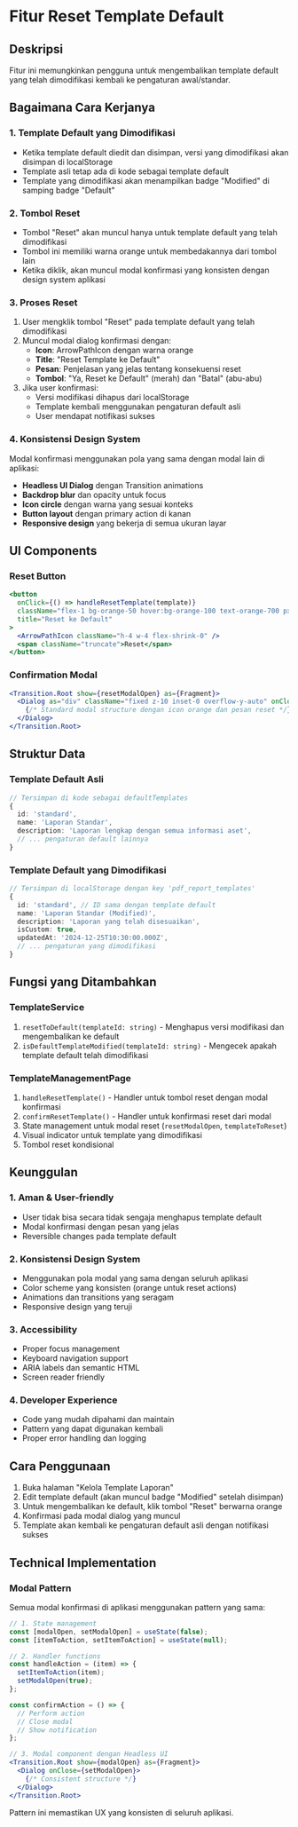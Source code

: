 # Fitur Reset Template Default

## Deskripsi
Fitur ini memungkinkan pengguna untuk mengembalikan template default yang telah dimodifikasi kembali ke pengaturan awal/standar.

## Bagaimana Cara Kerjanya

### 1. Template Default yang Dimodifikasi
- Ketika template default diedit dan disimpan, versi yang dimodifikasi akan disimpan di localStorage
- Template asli tetap ada di kode sebagai template default
- Template yang dimodifikasi akan menampilkan badge "Modified" di samping badge "Default"

### 2. Tombol Reset
- Tombol "Reset" akan muncul hanya untuk template default yang telah dimodifikasi
- Tombol ini memiliki warna orange untuk membedakannya dari tombol lain
- Ketika diklik, akan muncul modal konfirmasi yang konsisten dengan design system aplikasi

### 3. Proses Reset
1. User mengklik tombol "Reset" pada template default yang telah dimodifikasi
2. Muncul modal dialog konfirmasi dengan:
   - **Icon**: ArrowPathIcon dengan warna orange
   - **Title**: "Reset Template ke Default"
   - **Pesan**: Penjelasan yang jelas tentang konsekuensi reset
   - **Tombol**: "Ya, Reset ke Default" (merah) dan "Batal" (abu-abu)
3. Jika user konfirmasi:
   - Versi modifikasi dihapus dari localStorage
   - Template kembali menggunakan pengaturan default asli
   - User mendapat notifikasi sukses

### 4. Konsistensi Design System
Modal konfirmasi menggunakan pola yang sama dengan modal lain di aplikasi:
- **Headless UI Dialog** dengan Transition animations
- **Backdrop blur** dan opacity untuk focus
- **Icon circle** dengan warna yang sesuai konteks
- **Button layout** dengan primary action di kanan
- **Responsive design** yang bekerja di semua ukuran layar

## UI Components

### Reset Button
```jsx
<button
  onClick={() => handleResetTemplate(template)}
  className="flex-1 bg-orange-50 hover:bg-orange-100 text-orange-700 px-2 py-2 rounded-lg transition-colors flex items-center justify-center gap-1.5 text-sm font-medium min-w-0"
  title="Reset ke Default"
>
  <ArrowPathIcon className="h-4 w-4 flex-shrink-0" />
  <span className="truncate">Reset</span>
</button>
```

### Confirmation Modal
```jsx
<Transition.Root show={resetModalOpen} as={Fragment}>
  <Dialog as="div" className="fixed z-10 inset-0 overflow-y-auto" onClose={setResetModalOpen}>
    {/* Standard modal structure dengan icon orange dan pesan reset */}
  </Dialog>
</Transition.Root>
```

## Struktur Data

### Template Default Asli
```typescript
// Tersimpan di kode sebagai defaultTemplates
{
  id: 'standard',
  name: 'Laporan Standar',
  description: 'Laporan lengkap dengan semua informasi aset',
  // ... pengaturan default lainnya
}
```

### Template Default yang Dimodifikasi
```typescript
// Tersimpan di localStorage dengan key 'pdf_report_templates'
{
  id: 'standard', // ID sama dengan template default
  name: 'Laporan Standar (Modified)',
  description: 'Laporan yang telah disesuaikan',
  isCustom: true,
  updatedAt: '2024-12-25T10:30:00.000Z',
  // ... pengaturan yang dimodifikasi
}
```

## Fungsi yang Ditambahkan

### TemplateService
1. `resetToDefault(templateId: string)` - Menghapus versi modifikasi dan mengembalikan ke default
2. `isDefaultTemplateModified(templateId: string)` - Mengecek apakah template default telah dimodifikasi

### TemplateManagementPage
1. `handleResetTemplate()` - Handler untuk tombol reset dengan modal konfirmasi
2. `confirmResetTemplate()` - Handler untuk konfirmasi reset dari modal
3. State management untuk modal reset (`resetModalOpen`, `templateToReset`)
4. Visual indicator untuk template yang dimodifikasi
5. Tombol reset kondisional

## Keunggulan

### 1. **Aman & User-friendly**
- User tidak bisa secara tidak sengaja menghapus template default
- Modal konfirmasi dengan pesan yang jelas
- Reversible changes pada template default

### 2. **Konsistensi Design System**
- Menggunakan pola modal yang sama dengan seluruh aplikasi
- Color scheme yang konsisten (orange untuk reset actions)
- Animations dan transitions yang seragam
- Responsive design yang teruji

### 3. **Accessibility**
- Proper focus management
- Keyboard navigation support
- ARIA labels dan semantic HTML
- Screen reader friendly

### 4. **Developer Experience**
- Code yang mudah dipahami dan maintain
- Pattern yang dapat digunakan kembali
- Proper error handling dan logging

## Cara Penggunaan
1. Buka halaman "Kelola Template Laporan"
2. Edit template default (akan muncul badge "Modified" setelah disimpan)
3. Untuk mengembalikan ke default, klik tombol "Reset" berwarna orange
4. Konfirmasi pada modal dialog yang muncul
5. Template akan kembali ke pengaturan default asli dengan notifikasi sukses

## Technical Implementation

### Modal Pattern
Semua modal konfirmasi di aplikasi menggunakan pattern yang sama:
```jsx
// 1. State management
const [modalOpen, setModalOpen] = useState(false);
const [itemToAction, setItemToAction] = useState(null);

// 2. Handler functions
const handleAction = (item) => {
  setItemToAction(item);
  setModalOpen(true);
};

const confirmAction = () => {
  // Perform action
  // Close modal
  // Show notification
};

// 3. Modal component dengan Headless UI
<Transition.Root show={modalOpen} as={Fragment}>
  <Dialog onClose={setModalOpen}>
    {/* Consistent structure */}
  </Dialog>
</Transition.Root>
```

Pattern ini memastikan UX yang konsisten di seluruh aplikasi.
